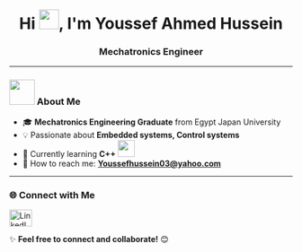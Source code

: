 

###

<h1 align="center">Hi <img src="https://github.com/TheDudeThatCode/TheDudeThatCode/blob/master/Assets/Hi.gif" width="35" />, I'm Youssef Ahmed Hussein</h1>
<h3 align="center">Mechatronics Engineer</h3>

---

### <img src="https://github.com/TheDudeThatCode/TheDudeThatCode/blob/master/Assets/Developer.gif" width="45" /> About Me  
- 🎓 **Mechatronics Engineering Graduate** from Egypt Japan University 
- 💡 Passionate about **Embedded systems, Control systems**  
- 🌱 Currently learning **C++**   <img src="https://media.giphy.com/media/WUlplcMpOCEmTGBtBW/giphy.gif" width="30">   
- 📩 How to reach me: **Youssefhussein03@yahoo.com**  

---

### 🌐 Connect with Me  
<p align="left">
  <a href="https://www.linkedin.com/in/youssef-hussein-92bb05350" target="_blank">
    <img src="https://raw.githubusercontent.com/rahuldkjain/github-profile-readme-generator/master/src/images/icons/Social/linked-in-alt.svg" alt="LinkedIn" height="30" width="40" />
  </a>
</p>


✨ **Feel free to connect and collaborate!** 😊  
